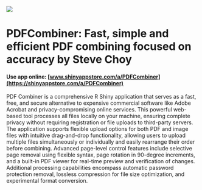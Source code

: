 ![](https://shiny-app-store3.s3.amazonaws.com/approvedapp/s495_iinwOggUZB2sYiMwpOhhFJILHHiLHUfTC8TWmXV2_logo_21.jpg)

# PDFCombiner: Fast, simple and efficient PDF combining focused on accuracy by Steve Choy

#### Use app online: __[www.shinyappstore.com/a/PDFCombiner](https://shinyappstore.com/a/PDFCombiner)__

PDF Combiner is a comprehensive R Shiny application that serves as a fast, free, and secure alternative to expensive commercial software like Adobe Acrobat and privacy-compromising online services. This powerful web-based tool processes all files locally on your machine, ensuring complete privacy without requiring registration or file uploads to third-party servers. The application supports flexible upload options for both PDF and image files with intuitive drag-and-drop functionality, allowing users to upload multiple files simultaneously or individually and easily rearrange their order before combining. Advanced page-level control features include selective page removal using flexible syntax, page rotation in 90-degree increments, and a built-in PDF viewer for real-time preview and verification of changes. Additional processing capabilities encompass automatic password protection removal, lossless compression for file size optimization, and experimental format conversion.
